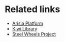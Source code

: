 # Related links
* [Arisia Platform](ARISIA_TOP/README.md)
* [Kiwi Library](KIWI_LIB_DOC/Library.md)
* [Steel Wheels Project](https://gitlab.com/steewheels/project/-/blob/main/README.md)

